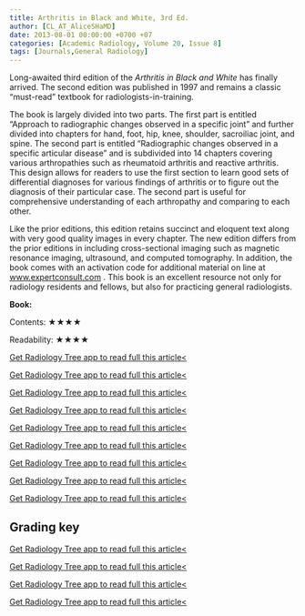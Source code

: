 ```yaml
---
title: Arthritis in Black and White, 3rd Ed.
author: [CL_AT_AliceSHaMD]
date: 2013-08-01 00:00:00 +0700 +07
categories: [Academic Radiology, Volume 20, Issue 8]
tags: [Journals,General Radiology]
---
```

Long-awaited third edition of the _Arthritis in Black and White_ has finally arrived. The second edition was published in 1997 and remains a classic “must-read” textbook for radiologists-in-training.

The book is largely divided into two parts. The first part is entitled “Approach to radiographic changes observed in a specific joint” and further divided into chapters for hand, foot, hip, knee, shoulder, sacroiliac joint, and spine. The second part is entitled “Radiographic changes observed in a specific articular disease” and is subdivided into 14 chapters covering various arthropathies such as rheumatoid arthritis and reactive arthritis. This design allows for readers to use the first section to learn good sets of differential diagnoses for various findings of arthritis or to figure out the diagnosis of their particular case. The second part is useful for comprehensive understanding of each arthropathy and comparing to each other.

Like the prior editions, this edition retains succinct and eloquent text along with very good quality images in every chapter. The new edition differs from the prior editions in including cross-sectional imaging such as magnetic resonance imaging, ultrasound, and computed tomography. In addition, the book comes with an activation code for additional material on line at  www.expertconsult.com . This book is an excellent resource not only for radiology residents and fellows, but also for practicing general radiologists.

**Book:**

Contents: ★★★★

Readability: ★★★★

[Get Radiology Tree app to read full this article<](https://clinicalpub.com/app)

[Get Radiology Tree app to read full this article<](https://clinicalpub.com/app)

[Get Radiology Tree app to read full this article<](https://clinicalpub.com/app)

[Get Radiology Tree app to read full this article<](https://clinicalpub.com/app)

[Get Radiology Tree app to read full this article<](https://clinicalpub.com/app)

[Get Radiology Tree app to read full this article<](https://clinicalpub.com/app)

[Get Radiology Tree app to read full this article<](https://clinicalpub.com/app)

[Get Radiology Tree app to read full this article<](https://clinicalpub.com/app)

[Get Radiology Tree app to read full this article<](https://clinicalpub.com/app)

## Grading key

[Get Radiology Tree app to read full this article<](https://clinicalpub.com/app)

[Get Radiology Tree app to read full this article<](https://clinicalpub.com/app)

[Get Radiology Tree app to read full this article<](https://clinicalpub.com/app)

[Get Radiology Tree app to read full this article<](https://clinicalpub.com/app)